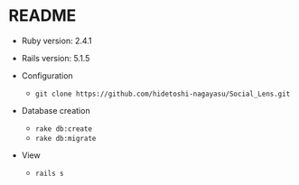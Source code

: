 # README

* Ruby version: 2.4.1

* Rails version: 5.1.5

* Configuration
  - ```git clone https://github.com/hidetoshi-nagayasu/Social_Lens.git```

* Database creation
  - ```rake db:create```
  - ```rake db:migrate```

* View
  - ```rails s```
